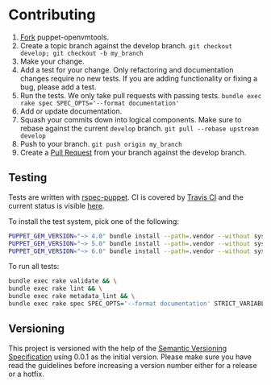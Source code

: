 Contributing
============

1. [Fork](http://help.github.com/forking/) puppet-openvmtools.
2. Create a topic branch against the develop branch.
   `git checkout develop; git checkout -b my_branch`
3. Make your change.
4. Add a test for your change. Only refactoring and documentation changes
   require no new tests. If you are adding functionality or fixing a bug,
   please add a test.
5. Run the tests. We only take pull requests with passing tests.
   `bundle exec rake spec SPEC_OPTS='--format documentation'`
6. Add or update documentation.
7. Squash your commits down into logical components. Make sure to rebase
   against the current `develop` branch. `git pull --rebase upstream develop`
8. Push to your branch. `git push origin my_branch`
9. Create a [Pull Request](http://help.github.com/pull-requests/) from your
   branch against the develop branch.

Testing
-------

Tests are written with [rspec-puppet](http://rspec-puppet.com/). CI is covered
by [Travis CI](http://about.travis-ci.org/) and the current status is visible
[here](http://travis-ci.org/voxpupuli/puppet-openvmtools).

To install the test system, pick one of the following:

```sh
PUPPET_GEM_VERSION="~> 4.0" bundle install --path=.vendor --without system_tests
PUPPET_GEM_VERSION="~> 5.0" bundle install --path=.vendor --without system_tests
PUPPET_GEM_VERSION="~> 6.0" bundle install --path=.vendor --without system_tests
```

To run all tests:

```sh
bundle exec rake validate && \
bundle exec rake lint && \
bundle exec rake metadata_lint && \
bundle exec rake spec SPEC_OPTS='--format documentation' STRICT_VARIABLES=no
```

Versioning
----------

This project is versioned with the help of the
[Semantic Versioning Specification](http://semver.org/) using 0.0.1 as the
initial version. Please make sure you have read the guidelines before increasing
a version number either for a release or a hotfix.
